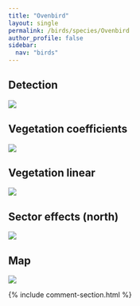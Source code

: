 ```yaml
---
title: "Ovenbird"
layout: single
permalink: /birds/species/Ovenbird
author_profile: false
sidebar:
  nav: "birds"
---
```


<h2>Detection</h2>

<img src="https://beallen.github.io/DevelopmentWebsite/assets/images/birds/Ovenbird/det.jpg">

<h2>Vegetation coefficients</h2>

<img src="https://beallen.github.io/DevelopmentWebsite/assets/images/birds/Ovenbird/veghf.jpg">

<h2>Vegetation linear</h2>

<img src="https://beallen.github.io/DevelopmentWebsite/assets/images/birds/Ovenbird/lin-north.jpg">

<h2>Sector effects (north)</h2>

<img src="https://beallen.github.io/DevelopmentWebsite/assets/images/birds/Ovenbird/sector-north.jpg">

<h2>Map</h2>

<img src="https://beallen.github.io/DevelopmentWebsite/assets/images/birds/Ovenbird/map.jpg">

{% include comment-section.html %}
